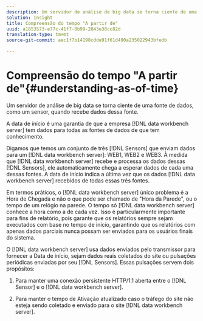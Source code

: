 ```yaml
---
description: Um servidor de análise de big data se torna ciente de uma fonte de dados, como um sensor, quando recebe dados dessa fonte.
solution: Insight
title: Compreensão do tempo "A partir de"
uuid: a1853573-e77c-41f7-8b99-2843e38cc82d
translation-type: tm+mt
source-git-commit: aec1f7b14198cdde91f61d490a235022943bfedb

---
```



# Compreensão do tempo &quot;A partir de&quot;{#understanding-as-of-time}

Um servidor de análise de big data se torna ciente de uma fonte de dados, como um sensor, quando recebe dados dessa fonte.

A data de início é uma garantia de que a empresa [!DNL data workbench server] tem dados para todas as fontes de dados de que tem conhecimento.

Digamos que temos um conjunto de três [!DNL Sensors] que enviam dados para um [!DNL data workbench server]: WEB1, WEB2 e WEB3. À medida que [!DNL data workbench server] recebe e processa os dados dessas [!DNL Sensors], ele automaticamente chega a esperar dados de cada uma dessas fontes. A data de início indica a última vez que os dados [!DNL data workbench server] recebidos de todas essas três fontes.

Em termos práticos, o [!DNL data workbench server] único problema é a Hora de Chegada e não o que pode ser chamado de &quot;Hora da Parede&quot;, ou o tempo de um relógio na parede. O tempo só [!DNL data workbench server] conhece a hora como a de cada vez. Isso é particularmente importante para fins de relatório, pois garante que os relatórios sempre sejam executados com base no tempo de início, garantindo que os relatórios com apenas dados parciais nunca possam ser enviados para os usuários finais do sistema.

O [!DNL data workbench server] usa dados enviados pelo transmissor para fornecer a Data de início, sejam dados reais coletados do site ou pulsações periódicas enviadas por seu [!DNL Sensors]. Essas pulsações servem dois propósitos:

1. Para manter uma conexão persistente HTTP/1.1 aberta entre o [!DNL Sensor] e o [!DNL data workbench server].

1. Para manter o tempo de Ativação atualizado caso o tráfego do site não esteja sendo coletado e enviado para o site [!DNL data workbench server].

